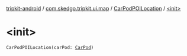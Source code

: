 [tripkit-android](../../index.md) / [com.skedgo.tripkit.ui.map](../index.md) / [CarPodPOILocation](index.md) / [&lt;init&gt;](./-init-.md)

# &lt;init&gt;

`CarPodPOILocation(carPod: `[`CarPod`](../../skedgo.tripkit.locations/-car-pod/index.md)`)`